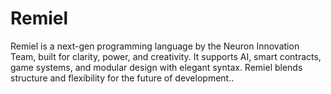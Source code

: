 # Remiel
Remiel is a next-gen programming language by the Neuron Innovation Team, built for clarity, power, and creativity. It supports AI, smart contracts, game systems, and modular design with elegant syntax. Remiel blends structure and flexibility for the future of development..

